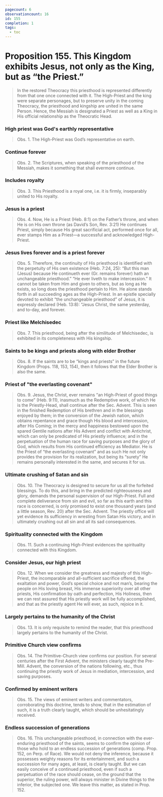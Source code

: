 ```yaml
---
pagecount: 6
observationcount: 16
id: 155
completion: 1
tags:
  - toc
---
```

# Proposition 155. This Kingdom exhibits Jesus, not only as the King, but as “the Priest.”

>In the restored Theocracy this priesthood is represented differently from that one once connected with it. The High-Priest and the king were separate personages, but to preserve unity in the coming Theocracy, the priesthood and kingship are united in the same Person. Hence, the Messiah is designated a Priest as well as a King in His official relationship as the Theocratic Head.
### High priest was God's earthly representative
>Obs. 1. The High-Priest was God’s representative on earth.
### Continue forever
>Obs. 2. The Scriptures, when speaking of the priesthood of the Messiah, makes it something that shall evermore continue.
### Includes royalty
>Obs. 3. This Priesthood is a royal one, i.e. it is firmly, inseparably united to His royalty.
### Jesus is a priest
>Obs. 4. Now, He is a Priest (Heb. 8:1) on the Father’s throne, and when He is on His own throne (as David’s Son, Rev. 3:21) He continues Priest, simply because His great sacrificial act, performed once for all, ever stamps Him as a Priest—a successful and acknowledged High-Priest.
### Jesus lives forever and is a priest forever
>Obs. 5. Therefore, the continuity of His priesthood is identified with the perpetuity of His own existence (Heb. 7:24, 25): “But this man (Jesus) because He continueth ever (Gr. remains forever) hath an unchangeable priesthood.” “He ever liveth to make intercession.” It cannot be taken from Him and given to others, but as long as He exists, so long does the priesthood pertain to Him. He alone stands forth in all succeeding ages as the High-Priest. In an epistle specially devoted to exhibit “the unchangeable priesthood” of Jesus, it is expressly declared (Heb. 13:8): “Jesus Christ, the same yesterday, and to-day, and forever.
### Priest like Melchisedec
>Obs. 7. This priesthood, being after the similitude of Melchisedec, is exhibited in its completeness with His kingship.
### Saints to be kings and priests along with elder Brother
>Obs. 8. If the saints are to be “kings and priests” in the future Kingdom (Props. 118, 153, 154), then it follows that the Elder Brother is also the same.
### Priest of "the everlasting covenant"
>Obs. 9. Jesus, the Christ, ever remains “an High-Priest of good things to come” (Heb. 9:11), inasmuch as the Redemptive work, of which He is the Priestly-Head, shall continue after the Sec. Advent. This is seen in the finished Redemption of His brethren and in the blessings enjoyed by them; in the conversion of the Jewish nation, which obtains repentance and grace though His blood and intercession, after His Coming; in the mercy and happiness bestowed upon the spared Gentile nations after His Advent and conflict with Antichrist, which can only be predicated of His priestly influence; and in the perpetuation of the human race for saving purposes and the glory of God, which results from His continued efficiency as Mediator. He is the Priest of “the everlasting covenant” and as such He not only provides the provision for its realization, but being its “surety” He remains personally interested in the same, and secures it for us.
### Ultimate crushing of Satan and sin
>Obs. 10. The Theocracy is designed to secure for us all the forfeited blessings. To do this, and bring in the predicted righteousness and glory, demands the personal supervision of our High-Priest. Full and complete deliverance from sin and evil, so far as this earth and this race is concerned, is only promised to exist one thousand years (and a little season, Rev. 20) after the Sec. Advent. The priestly office will yet evidence its sufficiency in wresting from Satan His victory, and in ultimately crushing out all sin and all its sad consequences.
### Spirituality connected with the Kingdom
>Obs. 11. Such a continuing High-Priest evidences the spirituality connected with this Kingdom.
### Consider Jesus, our high priest
>Obs. 12. When we consider the greatness and majesty of this High-Priest, the incomparable and all-sufficient sacrifice offered, the exaltation and power, God’s special choice and not man’s, bearing the people on His loving breast, His immense superiority over all other priests, His confirmation by oath and perfection, His Holiness, then we can rest assured that His priestly work will be fully accomplished, and that as the priestly agent He will ever, as such, rejoice in it.
### Largely pertains to the humanity of the Christ
>Obs. 13. It is only requisite to remind the reader, that this priesthood largely pertains to the humanity of the Christ.
### Primitive Church view confirms
>Obs. 14. The Primitive-Church view confirms our position. For several centuries after the First Advent, the ministers clearly taught the Pre-Mill. Advent, the conversion of the nations following, etc., thus continuing the priestly work of Jesus in mediation, intercession, and saving purposes.
### Confirmed by eminent writers
>Obs. 15. The views of eminent writers and commentators, corroborating this doctrine, tends to show, that in the estimation of such, it is a truth clearly taught, which should be unhesitatingly received.
### Endless succession of generations
>Obs. 16. This unchangeable priesthood, in connection with the ever-enduring priesthood of the saints, seems to confirm the opinion of those who hold to an endless succession of generations (comp. Prop. 152, on Perp. of Race). We would not deny the inference, because it possesses weighty reasons for its entertainment, and such a succession for many ages, at least, is clearly taught. But we can easily conceive of a continued priesthood, even if such a perpetuation of the race should cease, on the ground that the superior, the ruling power, will always minister in Divine things to the inferior, the subjected one. We leave this matter, as stated in Prop. 152.

